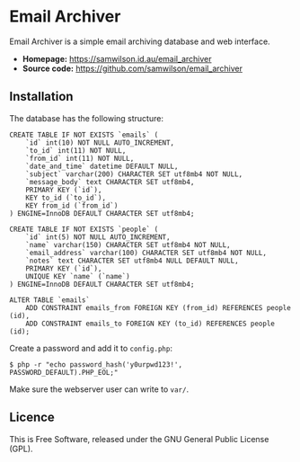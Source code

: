 Email Archiver
==============

Email Archiver is a simple email archiving database and web interface.

* **Homepage:** https://samwilson.id.au/email_archiver
* **Source code:** https://github.com/samwilson/email_archiver

Installation
------------

The database has the following structure:

    CREATE TABLE IF NOT EXISTS `emails` (
        `id` int(10) NOT NULL AUTO_INCREMENT,
        `to_id` int(11) NOT NULL,
        `from_id` int(11) NOT NULL,
        `date_and_time` datetime DEFAULT NULL,
        `subject` varchar(200) CHARACTER SET utf8mb4 NOT NULL,
        `message_body` text CHARACTER SET utf8mb4,
        PRIMARY KEY (`id`),
        KEY to_id (`to_id`),
        KEY from_id (`from_id`)
    ) ENGINE=InnoDB DEFAULT CHARACTER SET utf8mb4;

    CREATE TABLE IF NOT EXISTS `people` (
        `id` int(5) NOT NULL AUTO_INCREMENT,
        `name` varchar(150) CHARACTER SET utf8mb4 NOT NULL,
        `email_address` varchar(100) CHARACTER SET utf8mb4 NOT NULL,
        `notes` text CHARACTER SET utf8mb4 NULL DEFAULT NULL,
        PRIMARY KEY (`id`),
        UNIQUE KEY `name` (`name`)
    ) ENGINE=InnoDB DEFAULT CHARACTER SET utf8mb4;

    ALTER TABLE `emails`
        ADD CONSTRAINT emails_from FOREIGN KEY (from_id) REFERENCES people (id),
        ADD CONSTRAINT emails_to FOREIGN KEY (to_id) REFERENCES people (id);

Create a password and add it to `config.php`:

    $ php -r "echo password_hash('y0urpwd123!', PASSWORD_DEFAULT).PHP_EOL;"

Make sure the webserver user can write to `var/`.

Licence
-------

This is Free Software, released under the GNU General Public License (GPL).
